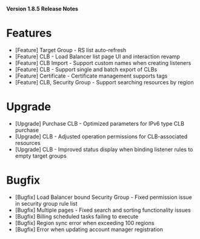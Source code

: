 **Version 1.8.5 Release Notes**

# Features
- [Feature] Target Group - RS list auto-refresh
- [Feature] CLB - Load Balancer list page UI and interaction revamp
- [Feature] CLB Import - Support custom names when creating listeners
- [Feature] CLB - Support single and batch export of CLBs
- [Feature] Certificate - Certificate management supports tags
- [Feature] CLB, Security Group - Support searching resources by region

# Upgrade
- [Upgrade] Purchase CLB - Optimized parameters for IPv6 type CLB purchase
- [Upgrade] CLB - Adjusted operation permissions for CLB-associated resources
- [Upgrade] CLB - Improved status display when binding listener rules to empty target groups

# Bugfix
- [Bugfix] Load Balancer bound Security Group - Fixed permission issue in security group rule list
- [Bugfix] Multiple pages - Fixed search and sorting functionality issues
- [Bugfix] Billing scheduled tasks failing to execute
- [Bugfix] Region sync error when exceeding 100 regions
- [Bugfix] Error when updating account manager registration

